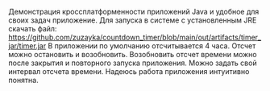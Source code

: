 Демонстрация кроссплатформенности приложений Java и удобное для своих задач приложение.
Для запуска в системе с установленным JRE скачать файл:
https://github.com/zuzayka/countdown_timer/blob/main/out/artifacts/timer_jar/timer.jar
В приложении по умолчанию отсчитывается 4 часа. Отсчет можно остановить и возобновить. 
Возобновить отсчет времени можно после закрытия и повторного запуска приложения.
Можно задать свой интервал отсчета времени. 
Надеюсь работа приложения интуитивно понятна.
